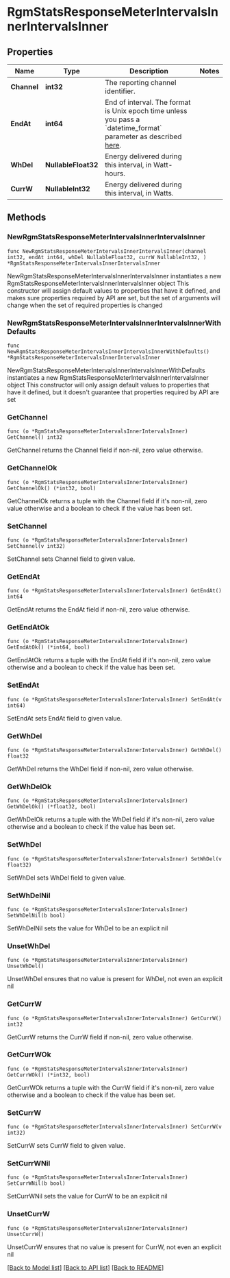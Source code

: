 # RgmStatsResponseMeterIntervalsInnerIntervalsInner

## Properties

Name | Type | Description | Notes
------------ | ------------- | ------------- | -------------
**Channel** | **int32** | The reporting channel identifier. | 
**EndAt** | **int64** | End of interval. The format is Unix epoch time unless you pass a &#x60;datetime_format&#x60; parameter as described [here](https://developer.enphase.com/docs#Datetimes). | 
**WhDel** | **NullableFloat32** | Energy delivered during this interval, in Watt-hours. | 
**CurrW** | **NullableInt32** | Energy delivered during this interval, in Watts. | 

## Methods

### NewRgmStatsResponseMeterIntervalsInnerIntervalsInner

`func NewRgmStatsResponseMeterIntervalsInnerIntervalsInner(channel int32, endAt int64, whDel NullableFloat32, currW NullableInt32, ) *RgmStatsResponseMeterIntervalsInnerIntervalsInner`

NewRgmStatsResponseMeterIntervalsInnerIntervalsInner instantiates a new RgmStatsResponseMeterIntervalsInnerIntervalsInner object
This constructor will assign default values to properties that have it defined,
and makes sure properties required by API are set, but the set of arguments
will change when the set of required properties is changed

### NewRgmStatsResponseMeterIntervalsInnerIntervalsInnerWithDefaults

`func NewRgmStatsResponseMeterIntervalsInnerIntervalsInnerWithDefaults() *RgmStatsResponseMeterIntervalsInnerIntervalsInner`

NewRgmStatsResponseMeterIntervalsInnerIntervalsInnerWithDefaults instantiates a new RgmStatsResponseMeterIntervalsInnerIntervalsInner object
This constructor will only assign default values to properties that have it defined,
but it doesn't guarantee that properties required by API are set

### GetChannel

`func (o *RgmStatsResponseMeterIntervalsInnerIntervalsInner) GetChannel() int32`

GetChannel returns the Channel field if non-nil, zero value otherwise.

### GetChannelOk

`func (o *RgmStatsResponseMeterIntervalsInnerIntervalsInner) GetChannelOk() (*int32, bool)`

GetChannelOk returns a tuple with the Channel field if it's non-nil, zero value otherwise
and a boolean to check if the value has been set.

### SetChannel

`func (o *RgmStatsResponseMeterIntervalsInnerIntervalsInner) SetChannel(v int32)`

SetChannel sets Channel field to given value.


### GetEndAt

`func (o *RgmStatsResponseMeterIntervalsInnerIntervalsInner) GetEndAt() int64`

GetEndAt returns the EndAt field if non-nil, zero value otherwise.

### GetEndAtOk

`func (o *RgmStatsResponseMeterIntervalsInnerIntervalsInner) GetEndAtOk() (*int64, bool)`

GetEndAtOk returns a tuple with the EndAt field if it's non-nil, zero value otherwise
and a boolean to check if the value has been set.

### SetEndAt

`func (o *RgmStatsResponseMeterIntervalsInnerIntervalsInner) SetEndAt(v int64)`

SetEndAt sets EndAt field to given value.


### GetWhDel

`func (o *RgmStatsResponseMeterIntervalsInnerIntervalsInner) GetWhDel() float32`

GetWhDel returns the WhDel field if non-nil, zero value otherwise.

### GetWhDelOk

`func (o *RgmStatsResponseMeterIntervalsInnerIntervalsInner) GetWhDelOk() (*float32, bool)`

GetWhDelOk returns a tuple with the WhDel field if it's non-nil, zero value otherwise
and a boolean to check if the value has been set.

### SetWhDel

`func (o *RgmStatsResponseMeterIntervalsInnerIntervalsInner) SetWhDel(v float32)`

SetWhDel sets WhDel field to given value.


### SetWhDelNil

`func (o *RgmStatsResponseMeterIntervalsInnerIntervalsInner) SetWhDelNil(b bool)`

 SetWhDelNil sets the value for WhDel to be an explicit nil

### UnsetWhDel
`func (o *RgmStatsResponseMeterIntervalsInnerIntervalsInner) UnsetWhDel()`

UnsetWhDel ensures that no value is present for WhDel, not even an explicit nil
### GetCurrW

`func (o *RgmStatsResponseMeterIntervalsInnerIntervalsInner) GetCurrW() int32`

GetCurrW returns the CurrW field if non-nil, zero value otherwise.

### GetCurrWOk

`func (o *RgmStatsResponseMeterIntervalsInnerIntervalsInner) GetCurrWOk() (*int32, bool)`

GetCurrWOk returns a tuple with the CurrW field if it's non-nil, zero value otherwise
and a boolean to check if the value has been set.

### SetCurrW

`func (o *RgmStatsResponseMeterIntervalsInnerIntervalsInner) SetCurrW(v int32)`

SetCurrW sets CurrW field to given value.


### SetCurrWNil

`func (o *RgmStatsResponseMeterIntervalsInnerIntervalsInner) SetCurrWNil(b bool)`

 SetCurrWNil sets the value for CurrW to be an explicit nil

### UnsetCurrW
`func (o *RgmStatsResponseMeterIntervalsInnerIntervalsInner) UnsetCurrW()`

UnsetCurrW ensures that no value is present for CurrW, not even an explicit nil

[[Back to Model list]](../README.md#documentation-for-models) [[Back to API list]](../README.md#documentation-for-api-endpoints) [[Back to README]](../README.md)


